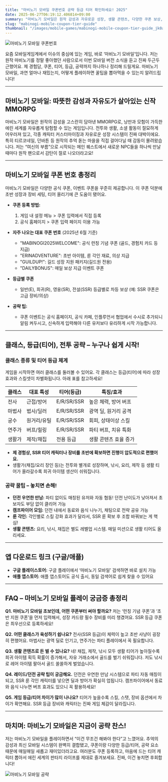 ```yaml
---
title: "마비노기 모바일 쿠폰번호 공략 등급 티어 확인하세요! 2025"
date: 2025-06-27T06:19:12.406814+09:00
summary: "마비노기 모바일은 원작 감성과 자유로운 성장, 생활 콘텐츠, 다양한 쿠폰 보상, 폭넓은 티어 시스템까지 완벽히 재해석한 신작 MMORPG입니다."
slug: "mabinogi-mobile-coupon-tier-guide"
thumbnail: "/images/mobile-games/mabinogi-mobile-coupon-tier-guide_jk0a.jpg"
---
```


![마비노기 모바일 쿠폰번호](/images/mobile-games/mabinogi-mobile-coupon-tier-guide_1_4cpx.jpg)

요즘 모바일게임계에서 이슈의 중심에 있는 게임, 바로 ‘마비노기 모바일’입니다. 저는 원작 마비노기를 정말 좋아했던 사람으로서 이번 모바일 버전 소식을 듣고 진짜 두근두근했어요. 제 경험담, 쿠폰, 티어, 등급, 공략까지 하나하나 정리해 드릴게요. 마비노기 모바일, 과연 얼마나 재밌는지, 어떻게 플레이하면 꿀팁을 뽑아먹을 수 있는지 알려드립니다!

---

## 마비노기 모바일: 따뜻한 감성과 자유도가 살아있는 신작 MMORPG

마비노기 모바일은 원작의 감성을 고스란히 담아낸 MMORPG로, 낭만과 모험이 가득한 에린 세계를 자유롭게 탐험할 수 있는 게임입니다. 전투와 생활, 소셜 활동이 절묘하게 어우러져 있고, 각종 캐릭터 커스터마이징과 자유로운 성장 시스템이 진짜 대박이에요. 특히 티르코네일, 던바튼 등 원작의 추억 돋는 마을을 직접 걸어다닐 때 감동이 몰려왔습니다. 저는 “여신의 부름”으로 시작되는 메인 퀘스트에서 새로운 NPC들을 하나씩 만날 때마다 원작 팬으로서 감탄이 절로 나오더라고요!

---

## 마비노기 모바일 쿠폰 번호 총정리

마비노기 모바일은 다양한 공식 쿠폰, 이벤트 쿠폰을 꾸준히 제공합니다. 이 쿠폰 덕분에 초반 성장과 장비 세팅, 티어 올리기에 큰 도움이 됐어요.

- **쿠폰 등록 방법:**
  1. 게임 내 설정 메뉴 > 쿠폰 입력에서 직접 등록
  2. 공식 홈페이지 > 쿠폰 입력 페이지 이용 가능

- **자주 나오는 대표 쿠폰 번호** (2025년 6월 기준)
  - "MABINOGI2025WELCOME": 공식 런칭 기념 쿠폰 (골드, 경험치 카드 등 지급)
  - "ERINADVENTURE": 초반 아이템, 룬 각인 재료, 의상 지급
  - "GUILDUP!": 길드 성장 지원 패키지(길드원 전용)
  - "DAILYBONUS": 매일 보상 지급 이벤트 쿠폰
- **등급별 쿠폰**
  - 일반(E), 희귀(R), 영웅(SR), 전설(SSR) 등급별로 차등 보상 (예: SSR 쿠폰은 고급 장비/의상)
- **공략 팁:**
  - 쿠폰 이벤트는 공식 홈페이지, 공식 카페, 인플루언서 협업에서 수시로 추가되니 알림 켜두시고, 신속하게 입력해야 다른 유저보다 유리하게 시작 가능합니다.

---

## 클래스, 등급(티어), 전투 공략 – 누구나 쉽게 시작!

### 클래스 종류 및 티어 등급 체계

게임을 시작하면 여러 클래스를 둘러볼 수 있어요. 각 클래스는 등급(티어)에 따라 성장 효과와 스킬셋이 차별화됩니다. 아래 표를 참고하세요!

| 클래스 | 대표 특성 | 티어(등급) | 특징/효과 |
|--------|---------|-----------|------------|
| 전사   | 근접/방어 | E/R/SR/SSR | 높은 체력, 방어 버프        |
| 마법사 | 법사/딜러 | E/R/SR/SSR | 광역 딜, 원거리 공격        |
| 궁수   | 원거리/유틸 | E/R/SR/SSR | 회피, 상태이상 스킬        |
| 연주가 | 버프/힐링 | E/R/SR/SSR | 파티 버프, 치유 특화        |
| 생활가 | 제작/채집 |  전용 등급  | 생활 콘텐츠 효율 증가        |

- **제 경험상, SSR 티어 캐릭터나 장비를 초반에 확보하면 진행이 압도적으로 편했어요.**
- 생활가(채집/요리 장인 등)는 전투와 별개로 성장하며, 낚시, 요리, 제작 등 생활 티어가 올라갈수록 희귀 아이템 생산이 쉬워집니다.

### 공략 꿀팁 – 놓치면 손해!

- **던전 우연한 만남:** 파티 없이도 매칭된 유저와 자동 협동! 던전 난이도가 낮아져서 초보자도 부담 없이 클리어 가능
- **캠프파이어 모임:** 던전 내에서 동료와 음식 나누기, 채팅으로 전략 공유 가능
- **룬 각인:** 각인별로 스킬 강화 효과가 달라서, SSR 룬 확보 후 조합 바꿔보는 게 핵심!
- **생활 콘텐츠:** 요리, 낚시, 채집은 별도 레벨업 시스템. 매일 미션으로 생활 티어도 올리세요.

---

## 앱 다운로드 링크 (구글/애플)

- **구글 플레이스토어:** 구글 플레이에서 ‘마비노기 모바일’ 검색하면 바로 설치 가능
- **애플 앱스토어:** 애플 앱스토어도 공식 출시, 동일 검색어로 쉽게 찾을 수 있어요

---

## FAQ – 마비노기 모바일 플레이 궁금증 총정리

**Q1. 마비노기 모바일 초보인데, 어떤 쿠폰부터 써야 할까요?**
저는 ‘런칭 기념 쿠폰’과 ‘초반 지원 쿠폰’을 먼저 입력해서, 성장 카드랑 필수 장비를 미리 챙겼어요. SSR 등급 쿠폰은 최우선으로 등록하세요!

**Q2. 어떤 클래스가 육성하기 쉽나요?**
전사(SSR 등급)이 체력이 높고 초반 사냥이 굉장히 편했어요. 마법사는 광역 딜로 인기고, 연주가는 파티 플레이에서 꼭 필요합니다.

**Q3. 생활 콘텐츠로 돈 벌 수 있나요?**
네! 채집, 제작, 낚시 모두 생활 티어가 높아질수록 희귀 아이템 획득 확률이 증가해서, 자유 거래소에서 골드를 벌기 쉬워집니다. 저도 낚시로 레어 아이템 팔아서 골드 쏠쏠하게 벌었습니다.

**Q4. 레이드/던전 공략 팁이 궁금해요.**
던전은 우연한 만남 시스템으로 파티 자동 매칭이 되고, SSR 룬 각인 캐릭터를 넣으면 딜과 방어가 확실히 업됩니다. 캠프파이어에서 동료와 음식 나누면 버프 효과도 있으니 꼭 활용하세요!

**Q5. 게임 등급/티어 차이가 많이 나나요?**
티어가 높을수록 스킬, 스탯, 장비 옵션에서 차이가 확연해요. SSR 등급 장비와 캐릭터는 진짜 게임 체감이 달라집니다.

---

## 마치며: 마비노기 모바일은 지금이 공략 찬스!

저는 마비노기 모바일을 플레이하면서 “이건 무조건 해봐야 한다”고 느꼈어요. 추억의 감성과 최신 모바일 시스템이 완벽히 결합됐고, 쿠폰이랑 다양한 등급/티어, 공략 요소 때문에 매일매일 새롭고 재미있더라고요. 여러분도 쿠폰 등록하고, 마음에 드는 티어 캐릭터 뽑아서 에린 세계의 판타지 라이프를 제대로 즐겨보세요. 진짜, 이건 놓치면 후회합니다!

![마비노기 모바일 공략](/images/mobile-games/mabinogi-mobile-coupon-tier-guide_2_dqpt.jpg)
